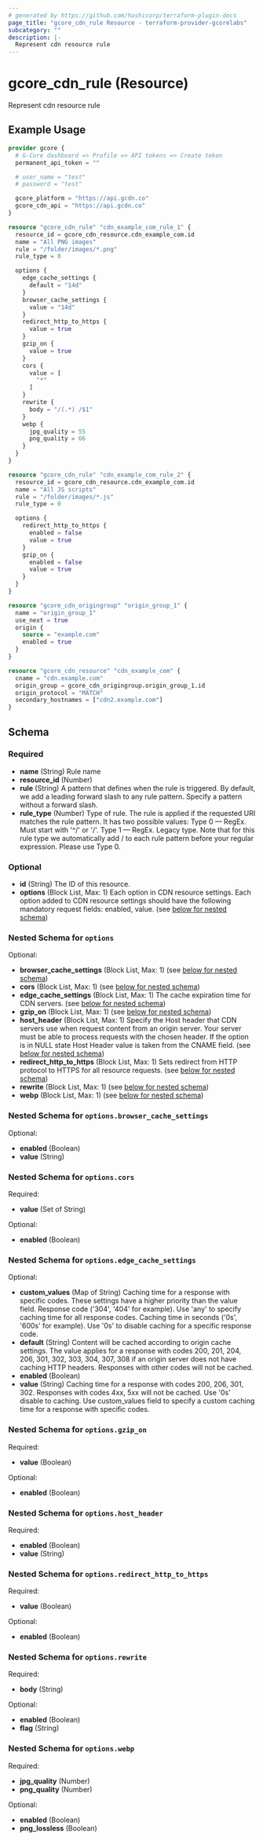 ```yaml
---
# generated by https://github.com/hashicorp/terraform-plugin-docs
page_title: "gcore_cdn_rule Resource - terraform-provider-gcorelabs"
subcategory: ""
description: |-
  Represent cdn resource rule
---
```


# gcore_cdn_rule (Resource)

Represent cdn resource rule

## Example Usage

```terraform
provider gcore {
  # G-Core dashboard => Profile => API tokens => Create token
  permanent_api_token = ""

  # user_name = "test"
  # password = "test"

  gcore_platform = "https://api.gcdn.co"
  gcore_cdn_api = "https://api.gcdn.co"
}

resource "gcore_cdn_rule" "cdn_example_com_rule_1" {
  resource_id = gcore_cdn_resource.cdn_example_com.id
  name = "All PNG images"
  rule = "/folder/images/*.png"
  rule_type = 0

  options {
    edge_cache_settings {
      default = "14d"
    }
    browser_cache_settings {
      value = "14d"
    }
    redirect_http_to_https {
      value = true
    }
    gzip_on {
      value = true
    }
    cors {
      value = [
        "*"
      ]
    }
    rewrite {
      body = "/(.*) /$1"
    }
    webp {
      jpg_quality = 55
      png_quality = 66
    }
  }
}

resource "gcore_cdn_rule" "cdn_example_com_rule_2" {
  resource_id = gcore_cdn_resource.cdn_example_com.id
  name = "All JS scripts"
  rule = "/folder/images/*.js"
  rule_type = 0

  options {
    redirect_http_to_https {
      enabled = false
      value = true
    }
    gzip_on {
      enabled = false
      value = true
    }
  }
}

resource "gcore_cdn_origingroup" "origin_group_1" {
  name = "origin_group_1"
  use_next = true
  origin {
    source = "example.com"
    enabled = true
  }
}

resource "gcore_cdn_resource" "cdn_example_com" {
  cname = "cdn.example.com"
  origin_group = gcore_cdn_origingroup.origin_group_1.id
  origin_protocol = "MATCH"
  secondary_hostnames = ["cdn2.example.com"]
}
```

<!-- schema generated by tfplugindocs -->
## Schema

### Required

- **name** (String) Rule name
- **resource_id** (Number)
- **rule** (String) A pattern that defines when the rule is triggered. By default, we add a leading forward slash to any rule pattern. Specify a pattern without a forward slash.
- **rule_type** (Number) Type of rule. The rule is applied if the requested URI matches the rule pattern. It has two possible values: Type 0 — RegEx. Must start with '^/' or '/'. Type 1 — RegEx. Legacy type. Note that for this rule type we automatically add / to each rule pattern before your regular expression. Please use Type 0.

### Optional

- **id** (String) The ID of this resource.
- **options** (Block List, Max: 1) Each option in CDN resource settings. Each option added to CDN resource settings should have the following mandatory request fields: enabled, value. (see [below for nested schema](#nestedblock--options))

<a id="nestedblock--options"></a>
### Nested Schema for `options`

Optional:

- **browser_cache_settings** (Block List, Max: 1) (see [below for nested schema](#nestedblock--options--browser_cache_settings))
- **cors** (Block List, Max: 1) (see [below for nested schema](#nestedblock--options--cors))
- **edge_cache_settings** (Block List, Max: 1) The cache expiration time for CDN servers. (see [below for nested schema](#nestedblock--options--edge_cache_settings))
- **gzip_on** (Block List, Max: 1) (see [below for nested schema](#nestedblock--options--gzip_on))
- **host_header** (Block List, Max: 1) Specify the Host header that CDN servers use when request content from an origin server. Your server must be able to process requests with the chosen header. If the option is in NULL state Host Header value is taken from the CNAME field. (see [below for nested schema](#nestedblock--options--host_header))
- **redirect_http_to_https** (Block List, Max: 1) Sets redirect from HTTP protocol to HTTPS for all resource requests. (see [below for nested schema](#nestedblock--options--redirect_http_to_https))
- **rewrite** (Block List, Max: 1) (see [below for nested schema](#nestedblock--options--rewrite))
- **webp** (Block List, Max: 1) (see [below for nested schema](#nestedblock--options--webp))

<a id="nestedblock--options--browser_cache_settings"></a>
### Nested Schema for `options.browser_cache_settings`

Optional:

- **enabled** (Boolean)
- **value** (String)


<a id="nestedblock--options--cors"></a>
### Nested Schema for `options.cors`

Required:

- **value** (Set of String)

Optional:

- **enabled** (Boolean)


<a id="nestedblock--options--edge_cache_settings"></a>
### Nested Schema for `options.edge_cache_settings`

Optional:

- **custom_values** (Map of String) Caching time for a response with specific codes. These settings have a higher priority than the value field. Response code ('304', '404' for example). Use 'any' to specify caching time for all response codes. Caching time in seconds ('0s', '600s' for example). Use '0s' to disable caching for a specific response code.
- **default** (String) Content will be cached according to origin cache settings. The value applies for a response with codes 200, 201, 204, 206, 301, 302, 303, 304, 307, 308 if an origin server does not have caching HTTP headers. Responses with other codes will not be cached.
- **enabled** (Boolean)
- **value** (String) Caching time for a response with codes 200, 206, 301, 302. Responses with codes 4xx, 5xx will not be cached. Use '0s' disable to caching. Use custom_values field to specify a custom caching time for a response with specific codes.


<a id="nestedblock--options--gzip_on"></a>
### Nested Schema for `options.gzip_on`

Required:

- **value** (Boolean)

Optional:

- **enabled** (Boolean)


<a id="nestedblock--options--host_header"></a>
### Nested Schema for `options.host_header`

Required:

- **enabled** (Boolean)
- **value** (String)


<a id="nestedblock--options--redirect_http_to_https"></a>
### Nested Schema for `options.redirect_http_to_https`

Required:

- **value** (Boolean)

Optional:

- **enabled** (Boolean)


<a id="nestedblock--options--rewrite"></a>
### Nested Schema for `options.rewrite`

Required:

- **body** (String)

Optional:

- **enabled** (Boolean)
- **flag** (String)


<a id="nestedblock--options--webp"></a>
### Nested Schema for `options.webp`

Required:

- **jpg_quality** (Number)
- **png_quality** (Number)

Optional:

- **enabled** (Boolean)
- **png_lossless** (Boolean)


